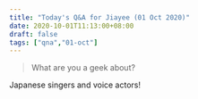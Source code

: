 ```yaml
---
title: "Today's Q&A for Jiayee (01 Oct 2020)"
date: 2020-10-01T11:13:00+08:00
draft: false
tags: ["qna","01-oct"]
---
```

> What are you a geek about?

Japanese singers and voice actors!
